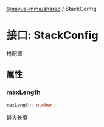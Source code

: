 [@miyue-mma/shared](../index.md) / StackConfig

# 接口: StackConfig

栈配置

## 属性

### maxLength

```ts
maxLength: number;
```

最大长度
